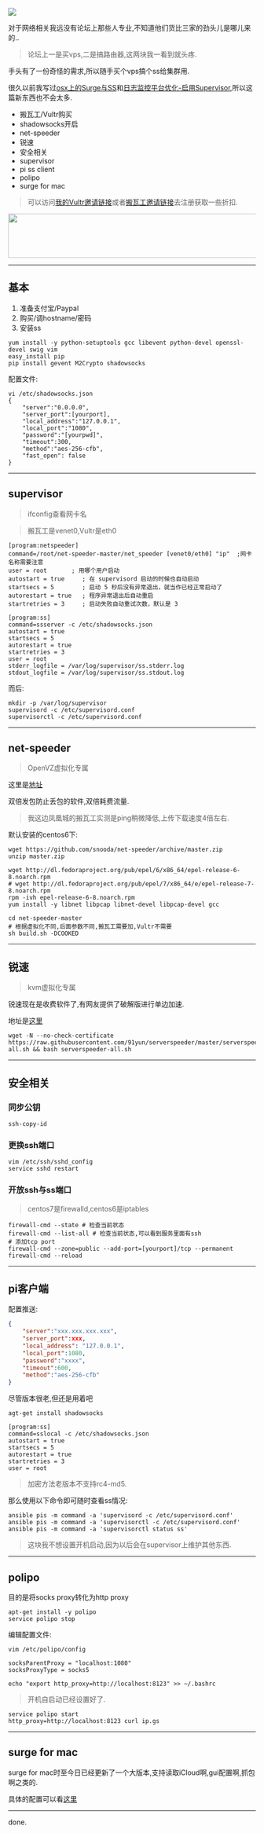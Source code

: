 ![](https://o4dyfn0ef.qnssl.com/image/2016-10-05-Screen%20Shot%202016-10-05%20at%2016.30.08.png?imageView2/2/h/300) 

对于网络相关我远没有论坛上那些人专业,不知道他们货比三家的劲头儿是哪儿来的.. 

> 论坛上一是买vps,二是搞路由器,这两块我一看到就头疼. 

手头有了一份奇怪的需求,所以随手买个vps搞个ss给集群用.  

很久以前我写过[osx上的Surge与SS](http://www.slahser.com/2016/03/31/osx上的Surge与SS/)和[日志监控平台优化-启用Supervisor](http://www.slahser.com/2016/04/27/日志监控平台优化-启用Supervisor/),所以这篇新东西也不会太多. 

- 搬瓦工/Vultr购买
- shadowsocks开启
- net-speeder
- 锐速
- 安全相关
- supervisor
- pi ss client
- polipo
- surge for mac 

> 可以访问[我的Vultr邀请链接](http://www.vultr.com/?ref=7000367)或者[搬瓦工邀请链接](https://bandwagonhost.com/aff.php?aff=10981)去注册获取一些折扣. 

<a href="https://www.vultr.com/?ref=7000368-3B"><img src="https://www.vultr.com/media/banner_1.png" width="728" height="90"></a> 

- - - - -- 

## 基本 

1. 准备支付宝/Paypal
2. 购买/调hostname/密码
3. 安装ss 

```shell 
yum install -y python-setuptools gcc libevent python-devel openssl-devel swig vim 
easy_install pip
pip install gevent M2Crypto shadowsocks
```

配置文件: 

```
vi /etc/shadowsocks.json  
{
    "server":"0.0.0.0",
    "server_port":[yourport],
    "local_address":"127.0.0.1",
    "local_port":"1080",
    "password":"[yourpwd]",
    "timeout":300,
    "method":"aes-256-cfb",
    "fast_open": false
}
``` 

- - - - --

## supervisor 

> ifconfig查看网卡名 

> 搬瓦工是venet0,Vultr是eth0 

```
[program:netspeeder]
command=/root/net-speeder-master/net_speeder [venet0/eth0] "ip"  ;网卡名称需要注意
user = root       ; 用哪个用户启动
autostart = true     ; 在 supervisord 启动的时候也自动启动
startsecs = 5        ; 启动 5 秒后没有异常退出，就当作已经正常启动了
autorestart = true   ; 程序异常退出后自动重启
startretries = 3     ; 启动失败自动重试次数，默认是 3

[program:ss]
command=ssserver -c /etc/shadowsocks.json
autostart = true
startsecs = 5
autorestart = true
startretries = 3
user = root
stderr_logfile = /var/log/supervisor/ss.stderr.log
stdout_logfile = /var/log/supervisor/ss.stdout.log
``` 

而后: 

```
mkdir -p /var/log/supervisor
supervisord -c /etc/supervisord.conf
supervisorctl -c /etc/supervisord.conf 
``` 

- - - - -- 

## net-speeder 

> OpenVZ虚拟化专属 

这里是[地址](https://github.com/snooda/net-speeder)

双倍发包防止丢包的软件,双倍耗费流量. 

> 我这边凤凰城的搬瓦工实测是ping稍微降低,上传下载速度4倍左右. 

默认安装的centos6下: 

```
wget https://github.com/snooda/net-speeder/archive/master.zip
unzip master.zip

wget http://dl.fedoraproject.org/pub/epel/6/x86_64/epel-release-6-8.noarch.rpm
# wget http://dl.fedoraproject.org/pub/epel/7/x86_64/e/epel-release-7-8.noarch.rpm
rpm -ivh epel-release-6-8.noarch.rpm
yum install -y libnet libpcap libnet-devel libpcap-devel gcc

cd net-speeder-master
# 根据虚拟化不同,后面参数不同,搬瓦工需要加,Vultr不需要
sh build.sh -DCOOKED
``` 

- - - - -- 

## 锐速 

> kvm虚拟化专属

锐速现在是收费软件了,有网友提供了破解版进行单边加速. 

地址是[这里](https://github.com/91yun/serverspeeder) 

```shell
wget -N --no-check-certificate https://raw.githubusercontent.com/91yun/serverspeeder/master/serverspeeder-all.sh && bash serverspeeder-all.sh
``` 

- - - - -- 

## 安全相关 

### 同步公钥

`ssh-copy-id`

### 更换ssh端口 

```
vim /etc/ssh/sshd_config
service sshd restart
``` 

### 开放ssh与ss端口

> centos7是firewalld,centos6是iptables

```
firewall-cmd --state # 检查当前状态
firewall-cmd --list-all # 检查当前状态,可以看到服务里面有ssh
# 添加tcp port
firewall-cmd --zone=public --add-port=[yourport]/tcp --permanent
firewall-cmd --reload
``` 

- - - - -- 

## pi客户端  

配置推送: 

```json
{
    "server":"xxx.xxx.xxx.xxx",
    "server_port":xxx,
    "local_address": "127.0.0.1",
    "local_port":1080,
    "password":"xxxx",
    "timeout":600,
    "method":"aes-256-cfb"
}
```

尽管版本很老,但还是用着吧

```
agt-get install shadowsocks

[program:ss]
command=sslocal -c /etc/shadowsocks.json
autostart = true     
startsecs = 5        
autorestart = true   
startretries = 3     
user = root 
``` 

> 加密方法老版本不支持rc4-md5. 

那么使用以下命令即可随时查看ss情况: 

```shell
ansible pis -m command -a 'supervisord -c /etc/supervisord.conf'
ansible pis -m command -a 'supervisorctl -c /etc/supervisord.conf'
ansible pis -m command -a 'supervisorctl status ss'
``` 

> 这块我不想设置开机启动,因为以后会在supervisor上维护其他东西. 

- - - - -- 

## polipo 

目的是将socks proxy转化为http proxy

```
apt-get install -y polipo
service polipo stop
```

编辑配置文件: 

```
vim /etc/polipo/config

socksParentProxy = "localhost:1080"
socksProxyType = socks5

echo "export http_proxy=http://localhost:8123" >> ~/.bashrc
``` 

> 开机自启动已经设置好了. 

```
service polipo start
http_proxy=http://localhost:8123 curl ip.gs
``` 

- - - - -- 

## surge for mac 

surge for mac时至今日已经更新了一个大版本,支持读取iCloud啊,gui配置啊,抓包啊之类的. 

具体的配置可以看[这里](http://www.slahser.com/2016/10/03/Migrate-fish88-to-Surge/) 

- - - - -- 

done. 

